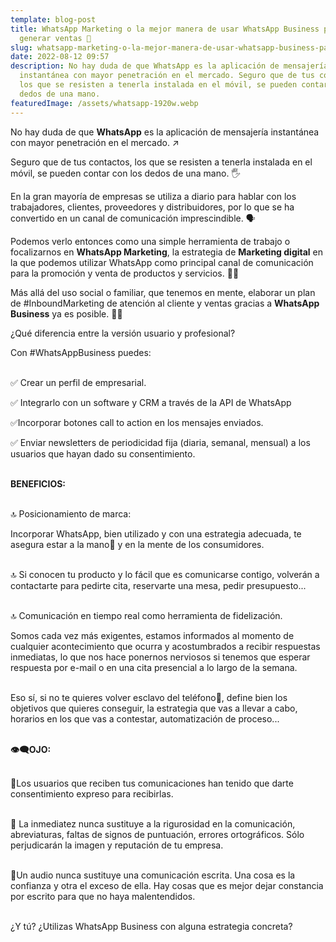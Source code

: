 ```yaml
---
template: blog-post
title: WhatsApp Marketing o la mejor manera de usar WhatsApp Business para
  generar ventas 📲
slug: whatsapp-marketing-o-la-mejor-manera-de-usar-whatsapp-business-para-generar-ventas
date: 2022-08-12 09:57
description: No hay duda de que WhatsApp es la aplicación de mensajería
  instantánea con mayor penetración en el mercado. Seguro que de tus contactos,
  los que se resisten a tenerla instalada en el móvil, se pueden contar con los
  dedos de una mano.
featuredImage: /assets/whatsapp-1920w.webp
---
```

No hay duda de que **WhatsApp** es la aplicación de mensajería instantánea con mayor penetración en el mercado. ↗️

Seguro que de tus contactos, los que se resisten a tenerla instalada en el móvil, se pueden contar con los dedos de una mano. 🖐️

En la gran mayoría de empresas se utiliza a diario para hablar con los trabajadores, clientes, proveedores y distribuidores, por lo que se ha convertido en un canal de comunicación imprescindible. 🗣️

Podemos verlo entonces como una simple herramienta de trabajo o focalizarnos en **WhatsApp Marketing**, la estrategia de **Marketing digital** en la que podemos utilizar WhatsApp como principal canal de comunicación para la promoción y venta de productos y servicios. 🤔🤓

Más allá del uso social o familiar, que tenemos en mente, elaborar un plan de #InboundMarketing de atención al cliente y ventas gracias a **WhatsApp Business** ya es posible. 👌🏼

¿Qué diferencia entre la versión usuario y profesional?

Con #WhatsAppBusiness puedes:

\
✅ Crear un perfil de empresarial.

✅ Integrarlo con un software y CRM a través de la API de WhatsApp

✅Incorporar botones call to action en los mensajes enviados.

✅ Enviar newsletters de periodicidad fija (diaria, semanal, mensual) a los usuarios que hayan dado su consentimiento.

\
**BENEFICIOS:**

\
🔝 Posicionamiento de marca:

Incorporar WhatsApp, bien utilizado y con una estrategia adecuada, te asegura estar a la mano📲 y en la mente de los consumidores.

\
🔝 Si conocen tu producto y lo fácil que es comunicarse contigo, volverán a contactarte para pedirte cita, reservarte una mesa, pedir presupuesto...

\
🔝 Comunicación en tiempo real como herramienta de fidelización.

Somos cada vez más exigentes, estamos informados al momento de cualquier acontecimiento que ocurra y acostumbrados a recibir respuestas inmediatas, lo que nos hace ponernos nerviosos si tenemos que esperar respuesta por e-mail o en una cita presencial a lo largo de la semana.

\
Eso sí, si no te quieres volver esclavo del teléfono🤯, define bien los objetivos que quieres conseguir, la estrategia que vas a llevar a cabo, horarios en los que vas a contestar, automatización de proceso...

\
**👁️‍🗨️OJO:**

\
🚩Los usuarios que reciben tus comunicaciones han tenido que darte consentimiento expreso para recibirlas.

\
🚩 La inmediatez nunca sustituye a la rigurosidad en la comunicación, abreviaturas, faltas de signos de puntuación, errores ortográficos. Sólo perjudicarán la imagen y reputación de tu empresa.

\
🚩Un audio nunca sustituye una comunicación escrita. Una cosa es la confianza y otra el exceso de ella. Hay cosas que es mejor dejar constancia por escrito para que no haya malentendidos.

\
¿Y tú? ¿Utilizas WhatsApp Business con alguna estrategia concreta?